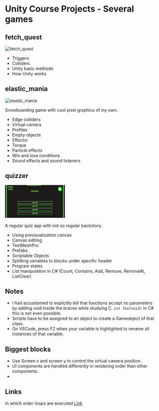 # Unity Course Projects - Several games

## fetch_quest
 <img src="md_assets/fetch_quest.gif" alt="fetch_quest" width="198" height="108">

- Triggers
- Colliders
- Unity basic methods
- How Unity works

## elastic_mania
 <img src="md_assets/elastic_mania.gif" alt="elastic_mania" width="198" height="108">

Snowboarding game with cool pixel graphics of my own.

- Edge colliders
- Virtual camera
- Profiles
- Empty objects
- Effector
- Torque
- Particle effects
- Win and lose conditions
- Sound effects and sound listeners

## quizzer
 <img src="md_assets/quizzer.gif" alt="elastic_mania" width="198" height="108">

A regular quiz app with not so regular backstory.

- Using previsualization canvas
- Canvas editing
- TextMeshPro
- Prefabs
- Scriptable Objects
- Splitting variables to blocks under specific header
- Program states
- List manipulation in C# (Count, Contains, Add, Remove, RemoveAt, ListClear)

## Notes
- I had accustomed to explicitly tell that functions accept no parameters by adding void inside the braces while studying C. `int foo(void)` In C# this is not even possible.
- Scripts have to be assigned to an object to create a Gameobject of that class.
- On VSCode, press F2 when your variable is highlighted to rename all instances of that variable.

## Biggest blocks
- Use Screen x and screen y to control the virtual camera position.
- UI components are handled differently in rendering order than other components.
-
## Links
In which order loops are executed [Link](https://docs.unity3d.com/Manual/ExecutionOrder.html)

